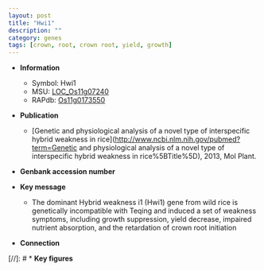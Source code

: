 ```yaml
---
layout: post
title: "Hwi1"
description: ""
category: genes
tags: [crown, root, crown root, yield, growth]
---
```


* **Information**  
    + Symbol: Hwi1  
    + MSU: [LOC_Os11g07240](http://rice.uga.edu/cgi-bin/ORF_infopage.cgi?orf=LOC_Os11g07240)  
    + RAPdb: [Os11g0173550](http://rapdb.dna.affrc.go.jp/viewer/gbrowse_details/irgsp1?name=Os11g0173550)  

* **Publication**  
    + [Genetic and physiological analysis of a novel type of interspecific hybrid weakness in rice](http://www.ncbi.nlm.nih.gov/pubmed?term=Genetic and physiological analysis of a novel type of interspecific hybrid weakness in rice%5BTitle%5D), 2013, Mol Plant.

* **Genbank accession number**  

* **Key message**  
    + The dominant Hybrid weakness i1 (Hwi1) gene from wild rice is genetically incompatible with Teqing and induced a set of weakness symptoms, including growth suppression, yield decrease, impaired nutrient absorption, and the retardation of crown root initiation

* **Connection**  

[//]: # * **Key figures**  


